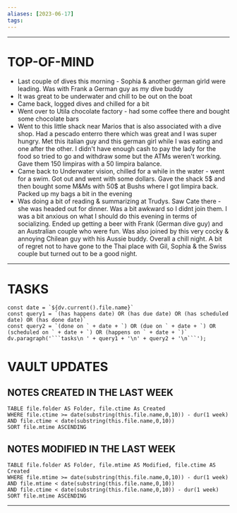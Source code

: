 ```yaml
---
aliases: [2023-06-17]
tags: 
---
```


---
# TOP-OF-MIND
- Last couple of dives this morning - Sophia & another german girld were leading. Was with Frank a German guy as my dive buddy
- It was great to be underwater and chill to be out on the boat
- Came back, logged dives and chilled for a bit
- Went over to Utila chocolate factory - had some coffee there and bought some chocolate bars
- Went to this little shack near Marios that is also associated with a dive shop. Had a pescado enterro there which was great and I was super hungry. Met this italian guy and this german girl while I was eating and one after the other. I didn't have enough cash to pay the lady for the food so tried to go and withdraw some but the ATMs weren't working. Gave them 150 limpiras with a 50 limpira balance.
- Came back to Underwater vision, chilled for a while in the water - went for a swim. Got out and went with some dollars. Gave the shack 5$ and then bought some M&Ms with 50$ at Bushs where I got limpira back. Packed up my bags a bit in the evening
- Was doing a bit of reading & summarizing at Trudys. Saw Cate there - she was headed out for dinner. Was a bit awkward so I didnt join them. I was a bit anxious on what I should do this evening in terms of socializing. Ended up getting a beer with Frank (German dive guy) and an Australian couple who were fun. Was also joined by this very cocky & annoying Chilean guy with his Aussie buddy. Overall a chill night. A bit of regret not to have gone to the Thai place with Gil, Sophia & the Swiss couple but turned out to be a good night.

---
# TASKS
```dataviewjs
const date = `${dv.current().file.name}`
const query1 = `(has happens date) OR (has due date) OR (has scheduled date) OR (has done date)`
const query2 = `(done on ` + date + `) OR (due on ` + date + `) OR (scheduled on ` + date + `) OR (happens on ` + date + `)`
dv.paragraph('```tasks\n ' + query1 + '\n' + query2 + '\n```');
```
# VAULT UPDATES
## NOTES CREATED IN THE LAST WEEK
``` dataview
TABLE file.folder AS Folder, file.ctime As Created
WHERE file.ctime >= date(substring(this.file.name,0,10)) - dur(1 week) AND file.ctime < date(substring(this.file.name,0,10))
SORT file.mtime ASCENDING
```

## NOTES MODIFIED IN THE LAST WEEK
``` dataview
TABLE file.folder AS Folder, file.mtime AS Modified, file.ctime AS Created
WHERE file.mtime >= date(substring(this.file.name,0,10)) - dur(1 week)
AND file.mtime < date(substring(this.file.name,0,10))
AND file.ctime < date(substring(this.file.name,0,10)) - dur(1 week)
SORT file.mtime ASCENDING
```
---
